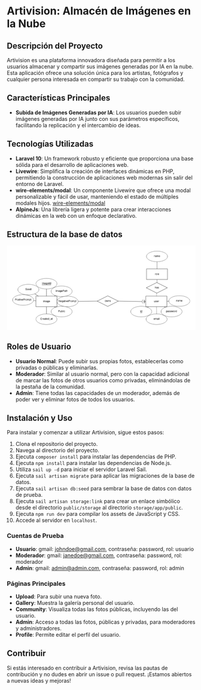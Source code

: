 Artivision: Almacén de Imágenes en la Nube
=============================================

Descripción del Proyecto
------------------------

Artivision es una plataforma innovadora diseñada para permitir a los usuarios almacenar y compartir sus imágenes generadas por IA en la nube. Esta aplicación ofrece una solución única para los artistas, fotógrafos y cualquier persona interesada en compartir su trabajo con la comunidad.

Características Principales
---------------------------

*   **Subida de Imágenes Generadas por IA**: Los usuarios pueden subir imágenes generadas por IA junto con sus parámetros específicos, facilitando la replicación y el intercambio de ideas.

Tecnologías Utilizadas
----------------------

*   **Laravel 10**: Un framework robusto y eficiente que proporciona una base sólida para el desarrollo de aplicaciones web.
*   **Livewire**: Simplifica la creación de interfaces dinámicas en PHP, permitiendo la construcción de aplicaciones web modernas sin salir del entorno de Laravel.
*   **wire-elements/modal**: Un componente Livewire que ofrece una modal personalizable y fácil de usar, manteniendo el estado de múltiples modales hijos. [wire-elements/modal](https://github.com/wire-elements/modal?tab=readme-ov-file)
*   **AlpineJs**: Una librería ligera y potente para crear interacciones dinámicas en la web con un enfoque declarativo.

Estructura de la base de datos
------------------------------
![Alt text](image(2).png)

Roles de Usuario
----------------

*   **Usuario Normal**: Puede subir sus propias fotos, establecerlas como privadas o públicas y eliminarlas.
*   **Moderador**: Similar al usuario normal, pero con la capacidad adicional de marcar las fotos de otros usuarios como privadas, eliminándolas de la pestaña de la comunidad.
*   **Admin**: Tiene todas las capacidades de un moderador, además de poder ver y eliminar fotos de todos los usuarios.

Instalación y Uso
-----------------

Para instalar y comenzar a utilizar Artivision, sigue estos pasos:

1.  Clona el repositorio del proyecto.
2.  Navega al directorio del proyecto.
3.  Ejecuta `composer install` para instalar las dependencias de PHP.
4.  Ejecuta `npm install` para instalar las dependencias de Node.js.
5.  Utiliza `sail up -d` para iniciar el servidor Laravel Sail.
6.  Ejecuta `sail artisan migrate` para aplicar las migraciones de la base de datos.
7.  Ejecuta `sail artisan db:seed` para sembrar la base de datos con datos de prueba.
8.  Ejecuta `sail artisan storage:link` para crear un enlace simbólico desde el directorio `public/storage` al directorio `storage/app/public`.
9.  Ejecuta `npm run dev` para compilar los assets de JavaScript y CSS.
10.  Accede al servidor en `localhost`.

### Cuentas de Prueba

*   **Usuario**: gmail: [johndoe@gmail.com](mailto:johndoe@gmail.com), contraseña: password, rol: usuario
*   **Moderador**: gmail: [janedoe@gmail.com](mailto:janedoe@gmail.com), contraseña: password, rol: moderador
*   **Admin**: gmail: [admin@admin.com](mailto:admin@admin.com), contraseña: password, rol: admin

### Páginas Principales

*   **Upload**: Para subir una nueva foto.
*   **Gallery**: Muestra la galería personal del usuario.
*   **Community**: Visualiza todas las fotos públicas, incluyendo las del usuario.
*   **Admin**: Acceso a todas las fotos, públicas y privadas, para moderadores y administradores.
*   **Profile**: Permite editar el perfil del usuario.

Contribuir
----------

Si estás interesado en contribuir a Artivision, revisa las pautas de contribución y no dudes en abrir un issue o pull request. ¡Estamos abiertos a nuevas ideas y mejoras!